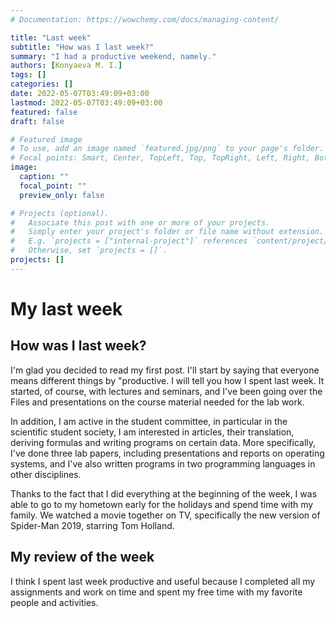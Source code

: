 ```yaml
---
# Documentation: https://wowchemy.com/docs/managing-content/

title: "Last week"
subtitle: "How was I last week?"
summary: "I had a productive weekend, namely."
authors: [Konyaeva M. I.]
tags: []
categories: []
date: 2022-05-07T03:49:09+03:00
lastmod: 2022-05-07T03:49:09+03:00
featured: false
draft: false

# Featured image
# To use, add an image named `featured.jpg/png` to your page's folder.
# Focal points: Smart, Center, TopLeft, Top, TopRight, Left, Right, BottomLeft, Bottom, BottomRight.
image:
  caption: ""
  focal_point: ""
  preview_only: false

# Projects (optional).
#   Associate this post with one or more of your projects.
#   Simply enter your project's folder or file name without extension.
#   E.g. `projects = ["internal-project"]` references `content/project/deep-learning/index.md`.
#   Otherwise, set `projects = []`.
projects: []
---
```


# My last week

## How was I last week?

I'm glad you decided to read my first post. I'll start by saying that everyone means different things by "productive. I will tell you how I spent last week. It started, of course, with lectures and seminars, and I've been going over the Files and presentations on the course material needed for the lab work. 

In addition, I am active in the student committee, in particular in the scientific student society, I am interested in articles, their translation, deriving formulas and writing programs on certain data. More specifically, I've done three lab papers, including presentations and reports on operating systems, and I've also written programs in two programming languages in other disciplines. 

Thanks to the fact that I did everything at the beginning of the week, I was able to go to my hometown early for the holidays and spend time with my family. We watched a movie together on TV, specifically the new version of Spider-Man 2019, starring Tom Holland.

## My review of the week

I think I spent last week productive and useful because I completed all my assignments and work on time and spent my free time with my favorite people and activities.